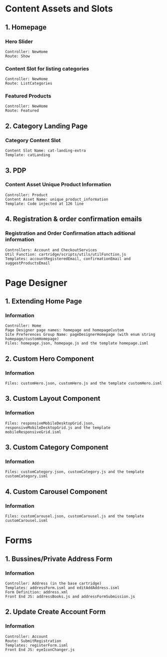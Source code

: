 # Content Assets and Slots

## 1. Homepage  

### Hero Slider  
    Controller: NewHome  
    Route: Show  

### Content Slot for listing categories  
    Controller: NewHome  
    Route: ListCategories  

### Featured Products  
    Controller: NewHome  
    Route: Featured  

## 2. Category Landing Page  

### Category Content Slot  
    Content Slot Name: cat-landing-extra  
    Template: catLanding  

## 3. PDP  

### Content Asset Unique Product Information  
    Controller: Product  
    Content Asset Name: unique_product_information  
    Template: Code injected at 126 line  

## 4. Registration & order confirmation emails  

### Registration and Order Confirmation attach aditional information  
    Controllers: Account and CheckoutServices  
    Util Function: cartridge/scripts/utils/utilFunction.js  
    Templates: accountRegisteredEmail, confirmationEmail and suggestProductsEmail  

# Page Designer

## 1. Extending Home Page  

### Information
    Controller: Home
    Page Designer page names: homepage and homepageCustom
    Site Preferences Group Name: pageDesignerHomepage (with enum string homepage/customHomepage)
    Files: homepage.json, homepage.js and the template homepage.isml 

## 2. Custom Hero Component  

### Information
    Files: customHero.json, customHero.js and the template customHero.isml

## 3. Custom Layout Component

### Information
    Files: responsiveMobileDesktopGrid.json, responsiveMobileDesktopGrid.js and the template mobileResponsiveGrid.isml
    
## 3. Custom Category Component

### Information
    Files: customCategory.json, customCategory.js and the template customCategory.isml

## 4. Custom Carousel Component

### Information
    Files: customCarousel.json, customCarousel.js and the template customCarousel.isml

# Forms

## 1. Bussines/Private Address Form  

### Information  
    Controller: Address (in the base cartridge)
    Templates: addressForm.isml and editAddAddress.isml
    Form Definition: address.xml
    Front End JS: addressBooks.js and addressFormSubmission.js

## 2. Update Create Account Form

### Information  
    Controller: Account
    Route: SubmitRegistration
    Templates: registerForm.isml
    Front End JS: eyeIconChanger.js